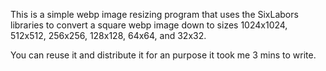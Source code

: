 This is a simple webp image resizing program that uses the SixLabors libraries to convert a square webp image down to sizes 1024x1024, 512x512, 256x256, 128x128, 64x64, and 32x32.

You can reuse it and distribute it for an purpose it took me 3 mins to write.
